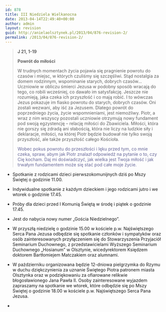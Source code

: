 ```yaml
---
id: 878
title: III Niedziela Wielkanocna
date: 2013-04-14T22:49:40+00:00
author: admin
layout: revision
guid: http://anielaolsztynek.pl/2013/04/876-revision-2/
permalink: /2013/04/876-revision-2/
---
```

> **J 21, 1-19**
> 
> **Powrót do miłości**
> 
> W trudnych momentach życia pojawia się pragnienie powrotu do czasów i miejsc, w których czuliśmy się szczęśliwi. Stąd nostalgia za domem rodzinnym, wspominanie starych, dobrych czasów&#8230; Uczniowie w obliczu śmierci Jezusa w podobny sposób wracają do tego, co robili wcześniej, co dawało im satysfakcję. Jeszcze nie rozumieją, jaka czeka ich przyszłość i co mają robić. I to wówczas Jezus pokazuje im fiasko powrotu do starych, dobrych czasów. Oni zostali wezwani, aby iść za Jezusem. Dlatego powrót do poprzedniego życia, życie wspomnieniami, jest niemożliwy. Piotr, a wraz z nim wszyscy pozostali uczniowie otrzymują nowy fundament pod swoją egzystencję &#8211; relację miłości do Zbawiciela. Miłości, która nie gorszy się zdradą ani słabością, która nie liczy na ludzkie siły i deklaracje, miłości, na której Piotr będzie budował nie tylko swoją przyszłość, ale także przyszłość całego Kościoła.
> 
> <span style="color: #666699;">Wobec pokus powrotu do przeszłości i lęku przed tym, co mnie czeka, spraw, abym jak Piotr znalazł odpowiedź na pytanie o to, czy Cię kocham. Daj mi doświadczyć, jak wielka jest Twoja miłość i jak trwałym fundamentem może się stać pod całe moje życie.</span>

  * Spotkanie z rodzicami dzieci pierwszokomunijnych dziś po Mszy Świętej o godzinie 11.00.
  * Indywidualne spotkanie z każdym dzieckiem i jego rodzicami jutro i we wtorek o godzinie 17.45.
  * Próby dla dzieci przed I Komunią Świętą w środę i piątek o godzinie 17.45.
  * Jest do nabycia nowy numer &#8222;Gościa Niedzielnego&#8221;.
  * W przyszłą niedzielę o godzinie 15.00 w kościele p.w. Najświętszego Serca Pana Jezusa odbędzie się spotkanie członków i sympatyków oraz osób zainteresowanych przyłączeniem się do Stowarzyszenia Przyjaciół Seminarium Duchownego, z przedstawicielami Wyższego Seminarium Duchownego &#8222;Hosianum&#8221; w Olsztynie, wicedyrektorem Księdzem doktorem Bartłomiejem Matczakiem oraz alumnami.
  * W październiku organizowana będzie 12-dniowa pielgrzymka do Rzymu w duchu dziękczynienia za uznanie Świętego Piotra patronem miasta Olsztynka oraz w podziękowaniu za ofiarowane relikwie błogosławionego Jana Pawła II. Osoby zainteresowane wyjazdem zapraszamy na spotkanie we wtorek, które odbędzie się po Mszy Świętej o godzinie 18.00 w kościele p.w. Najświętszego Serca Pana Jezusa.

  *